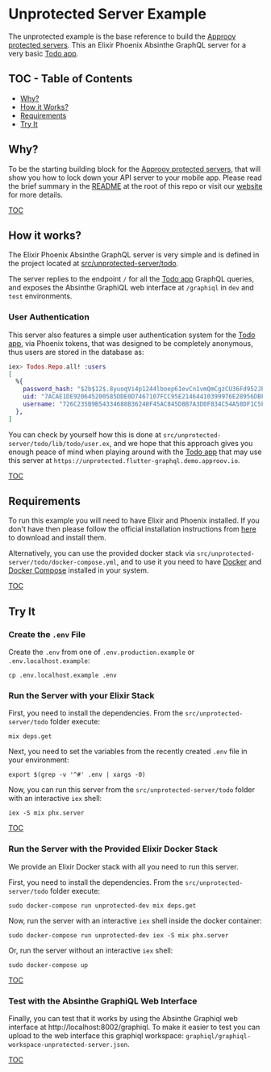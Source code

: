 # Unprotected Server Example

The unprotected example is the base reference to build the [Approov protected servers](/src/approov-protected-server/). This an Elixir Phoenix Absinthe GraphQL server for a very basic [Todo app](https://github.com/approov/quickstart-flutter-graphql).


## TOC - Table of Contents

* [Why?](#why)
* [How it Works?](#how-it-works)
* [Requirements](#requirements)
* [Try It](#try-it)


## Why?

To be the starting building block for the [Approov protected servers](/src/approov-protected-server), that will show you how to lock down your API server to your mobile app. Please read the brief summary in the [README](/README.md#why) at the root of this repo or visit our [website](https://approov.io/product.html) for more details.

[TOC](#toc---table-of-contents)


## How it works?

The Elixir Phoenix Absinthe GraphQL server is very simple and is defined in the project located at [src/unprotected-server/todo](/src/unprotected-server/todo).

The server replies to the endpoint `/` for all the [Todo app](https://github.com/approov/quickstart-flutter-graphql) GraphQL queries, and exposes the Absinthe GraphiQL web interface at `/graphiql` in `dev` and `test` environments.


### User Authentication

This server also features a simple user authentication system for the [Todo app](https://github.com/approov/quickstart-flutter-graphql), via Phoenix tokens, that was designed to be completely anonymous, thus users are stored in the database as:

```elixir
iex> Todos.Repo.all! :users
[
  %{
    password_hash: "$2b$12$.8yuoqVi4p1244lboep61evCn1vmQmCgzCU36Fd952JPs9akHOJUG",
    uid: "7ACAE1DE920645200585DDE0D7467107FCC95E21464410399976E28956DBFFF3",
    username: "726C235B9B54334688B36248F45AC845D8B7A3D0F834C54A58DF1C5F45E65FF7"
  },
]
```

You can check by yourself how this is done at `src/unprotected-server/todo/lib/todo/user.ex`, and we hope that this approach gives you enough peace of mind when playing around with the [Todo app](https://github.com/approov/quickstart-flutter-graphql) that may use this server at `https://unprotected.flutter-graphql.demo.approov.io`.


[TOC](#toc---table-of-contents)


## Requirements

To run this example you will need to have Elixir and Phoenix installed. If you don't have then please follow the official installation instructions from [here](https://hexdocs.pm/phoenix/installation.html#content) to download and install them.

Alternatively, you can use the provided docker stack via `src/unprotected-server/todo/docker-compose.yml`, and to use it you need to have [Docker](https://docs.docker.com/install/) and [Docker Compose](https://docs.docker.com/compose/install/) installed in your system.

[TOC](#toc---table-of-contents)


## Try It

### Create the `.env` File

Create the `.env` from one of `.env.production.example` or `.env.localhost.example`:

```text
cp .env.localhost.example .env
```

### Run the Server with your Elixir Stack

First, you need to install the dependencies. From the `src/unprotected-server/todo` folder execute:

```text
mix deps.get
```

Next, you need to set the variables from the recently created `.env` file in your environment:

```text
export $(grep -v '^#' .env | xargs -0)
```

Now, you can run this server from the `src/unprotected-server/todo` folder with an interactive `iex` shell:

```text
iex -S mix phx.server
```

[TOC](#toc---table-of-contents)

### Run the Server with the Provided Elixir Docker Stack

We provide an Elixir Docker stack with all you need to run this server.

First, you need to install the dependencies. From the `src/unprotected-server/todo` folder execute:

```text
sudo docker-compose run unprotected-dev mix deps.get
```

Now, run the server with an interactive `iex` shell inside the docker container:

```
sudo docker-compose run unprotected-dev iex -S mix phx.server
```

Or, run the server without an interactive `iex` shell:

```text
sudo docker-compose up
```

[TOC](#toc---table-of-contents)


### Test with the Absinthe GraphiQL Web Interface

Finally, you can test that it works by using the Absinthe Graphiql web interface at http://localhost:8002/graphiql. To make it easier to test you can upload to the web interface this graphiql workspace: `graphiql/graphiql-workspace-unprotected-server.json`.


[TOC](#toc---table-of-contents)
